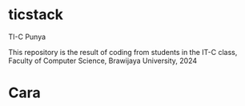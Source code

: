 # ticstack
TI-C Punya

This repository is the result of coding from students in the IT-C class, Faculty of Computer Science, Brawijaya University, 2024

# Cara  

